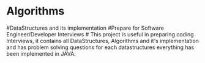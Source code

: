 # Algorithms
#DataStructures and its implementation
 #Prepare for Software Engineer/Developer Interviews #
 This project is useful in preparing coding Interviews, 
 it contains all DataStructures, Algorithms and it's implementation and has problem solving questions for each datastructures everything has been implemented in JAVA.
 
